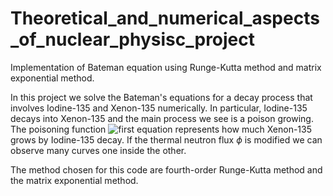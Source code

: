 # Theoretical_and_numerical_aspects_of_nuclear_physisc_project
Implementation of Bateman equation using Runge-Kutta method and matrix exponential method.

In this project we solve the Bateman's equations for a decay process that involves Iodine-135 and Xenon-135 numerically. In particular, Iodine-135 decays into Xenon-135 and the main process we see is a poison growing. 
The poisoning function ![first equation](![immagine](https://user-images.githubusercontent.com/93386417/182612688-550b6c8c-bbb7-4655-8fdf-5c0a4061804f.png)
) represents how much Xenon-135 grows by  Iodine-135 decay. If the thermal neutron flux $\phi$ is modified we can observe many curves one inside the other. 

The method chosen for this code are fourth-order Runge-Kutta method and the matrix exponential method.

